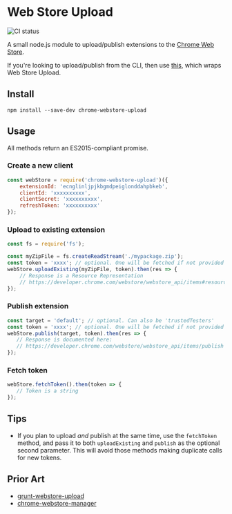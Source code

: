 # Web Store Upload

![CI status](https://travis-ci.org/DrewML/chrome-webstore-upload.svg)

A small node.js module to upload/publish extensions to the [Chrome Web Store](https://chrome.google.com/webstore/category/extensions).

If you're looking to upload/publish from the CLI, then use [this](https://github.com/DrewML/chrome-webstore-upload-cli), which wraps Web Store Upload.

## Install
```
npm install --save-dev chrome-webstore-upload
```

## Usage

All methods return an ES2015-compliant promise.

### Create a new client
```javascript
const webStore = require('chrome-webstore-upload')({
    extensionId: 'ecnglinljpjkbgmdpeiglonddahpbkeb',
    clientId: 'xxxxxxxxxx',
    clientSecret: 'xxxxxxxxxx',
    refreshToken: 'xxxxxxxxxx' 
});
```

### Upload to existing extension
```javascript
const fs = require('fs');

const myZipFile = fs.createReadStream('./mypackage.zip');
const token = 'xxxx'; // optional. One will be fetched if not provided
webStore.uploadExisting(myZipFile, token).then(res => {
    // Response is a Resource Representation
    // https://developer.chrome.com/webstore/webstore_api/items#resource 
});
```

### Publish extension
```javascript
const target = 'default'; // optional. Can also be 'trustedTesters'
const token = 'xxxx'; // optional. One will be fetched if not provided
webStore.publish(target, token).then(res => {
   // Response is documented here:
   // https://developer.chrome.com/webstore/webstore_api/items/publish 
});
```

### Fetch token
```javascript
webStore.fetchToken().then(token => {
   // Token is a string 
});
```

## Tips

- If you plan to upload _and_ publish at the same time, use the `fetchToken` method, and pass it to both `uploadExisting` and `publish` as the optional second parameter. This will avoid those methods making duplicate calls for new tokens.

## Prior Art
- [grunt-webstore-upload](https://github.com/c301/grunt-webstore-upload)
- [chrome-webstore-manager](https://github.com/pastak/chrome-webstore-manager)
